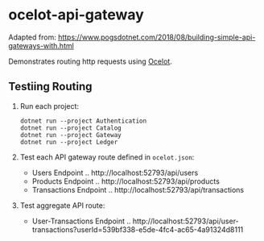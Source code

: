 # ocelot-api-gateway

Adapted from: https://www.pogsdotnet.com/2018/08/building-simple-api-gateways-with.html

Demonstrates routing http requests using [Ocelot](https://ocelot.readthedocs.io/en/latest/).

## Testiing Routing
1. Run each project:
   ```
   dotnet run --project Authentication
   dotnet run --project Catalog
   dotnet run --project Gateway
   dotnet run --project Ledger
   ```

2. Test each API gateway route defined in `ocelot.json`:
   - Users Endpoint .. http://localhost:52793/api/users
   - Products Endpoint .. http://localhost:52793/api/products
   - Transactions Endpoint .. http://localhost:52793/api/transactions

3. Test aggregate API route:
   - User-Transactions Endpoint .. http://localhost:52793/api/user-transactions?userId=539bf338-e5de-4fc4-ac65-4a91324d8111